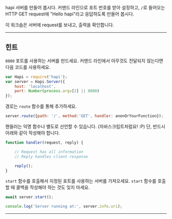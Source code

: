 hapi 서버를 만들어 봅시다. 커맨드 라인으로 포트 번호를 받아 설정하고, `/`로 들어오는 HTTP GET request에 "Hello hapi"라고 응답하도록 만들어 봅시다.

이 워크숍은 서버에 request를 보내고, 출력을 확인합니다.

-----------------------------------------------------------------
## 힌트

`8080` 포트를 사용하는 서버를 만드세요. 커맨드 라인에서 아무것도 전달되지 않는다면 다음 코드를 사용하세요.

```js
var Hapi = require('hapi');
var server = Hapi.Server({
    host: 'localhost',
    port: Number(process.argv[2] || 8080)
});
```

경로는 `route` 함수를 통해 추가하세요.

```js
server.route({path: '/', method:'GET', handler: anonOrYourFunction});
```

핸들러는 익명 함수나 별도로 선언할 수 있습니다. (자바스크립트처럼요! :P) 단, 반드시 아래와 같이 작성해야 합니다.

```js
function handler(request, reply) {

    // Request has all information
    // Reply handles client response

    reply();
}
```

`start` 함수를 호출해서 지정된 포트를 사용하는 서버를 가져오세요. `start` 함수를 호출할 때 콜백을 작성해야 하는 것도 잊지 마세요.

```js
await server.start();

console.log('Server running at:', server.info.uri);
```
-----------------------------------------------------------------
